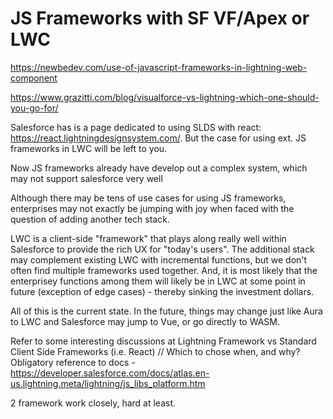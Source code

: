 # JS Frameworks with SF VF/Apex or LWC

https://newbedev.com/use-of-javascript-frameworks-in-lightning-web-component

https://www.grazitti.com/blog/visualforce-vs-lightning-which-one-should-you-go-for/


Salesforce has is a page dedicated to using SLDS with react: https://react.lightningdesignsystem.com/. But the case for using ext. JS frameworks in LWC will be left to you.

Now JS frameworks already have develop out a complex system, which may not support salesforce very well 

Although there may be tens of use cases for using JS frameworks, enterprises may not exactly be jumping with joy when faced with the question of adding another tech stack.

LWC is a client-side "framework" that plays along really well within Salesforce to provide the rich UX for "today's users". 
The additional stack may complement existing LWC with incremental functions, but we don't often find multiple frameworks used together. 
And, it is most likely that the enterprisey functions among them will likely be in LWC at some point in future (exception of edge cases) - thereby sinking the investment dollars.

All of this is the current state. In the future, things may change just like Aura to LWC and Salesforce may jump to Vue, or go directly to WASM.

Refer to some interesting discussions at Lightning Framework vs Standard Client Side Frameworks (i.e. React) // Which to chose when, and why?
Obligatory reference to docs - https://developer.salesforce.com/docs/atlas.en-us.lightning.meta/lightning/js_libs_platform.htm

2 framework work closely, hard at least.


